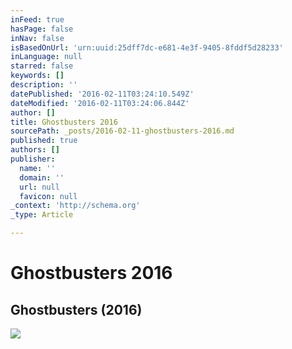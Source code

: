 ```yaml
---
inFeed: true
hasPage: false
inNav: false
isBasedOnUrl: 'urn:uuid:25dff7dc-e681-4e3f-9405-8fddf5d28233'
inLanguage: null
starred: false
keywords: []
description: ''
datePublished: '2016-02-11T03:24:10.549Z'
dateModified: '2016-02-11T03:24:06.844Z'
author: []
title: Ghostbusters 2016
sourcePath: _posts/2016-02-11-ghostbusters-2016.md
published: true
authors: []
publisher:
  name: ''
  domain: ''
  url: null
  favicon: null
_context: 'http://schema.org'
_type: Article

---
```

# Ghostbusters 2016

<article style=""><h1>Ghostbusters (2016)</h1><img src="https://s3-us-west-2.amazonaws.com/the-grid-img/p/58bbf3134b222e51c35d6701426defed8d4585a9.jpg" /></article>